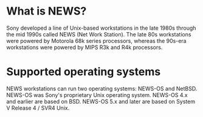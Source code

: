 # What is NEWS?
Sony developed a line of Unix-based workstations in the late 1980s through the
mid 1990s called NEWS (Net Work Station). The late 80s workstations were powered
by Motorola 68k series processors, whereas the 90s-era workstations were powered
by MIPS R3k and R4k processors.

# Supported operating systems
NEWS workstations can run two operating systems: NEWS-OS and NetBSD. NEWS-OS was
Sony's proprietary Unix operating system. NEWS-OS 4.x and earlier are based on
BSD. NEWS-OS 5.x and later are based on System V Release 4 / SVR4 Unix.
